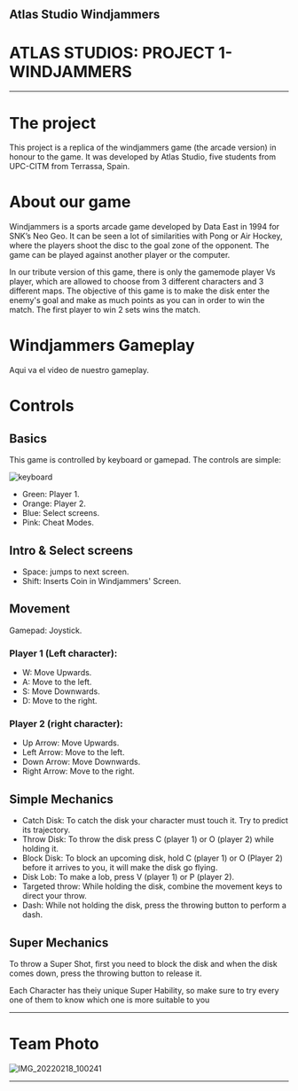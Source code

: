 ## Atlas Studio Windjammers

# ATLAS STUDIOS: PROJECT 1- WINDJAMMERS

***

# The project

This project is a replica of the windjammers game (the arcade version) in honour to the game.
It was developed by Atlas Studio, five students from UPC-CITM from Terrassa, Spain.

# About our game

Windjammers is a sports arcade game developed by Data East in 1994 for SNK’s Neo Geo. It can be seen a lot of similarities with Pong or Air Hockey, where the players shoot the disc to the goal zone of the opponent. The game can be played against another player or the computer.

In our tribute version of this game, there is only the gamemode player Vs player, which are allowed to choose from 3 different characters and 3 different maps. 
The objective of this game is to make the disk enter the enemy's goal and make as much points as you can in order to win the match. The first player to win 2 sets wins the match.

# Windjammers Gameplay

Aqui va el video de nuestro gameplay.

# **Controls**

## Basics

This game is controlled by keyboard or gamepad. 
The controls are simple: 

![keyboard](https://user-images.githubusercontent.com/99905953/172162742-4661ccd0-ffc4-4edd-9ca4-1c199184c055.png)

- Green: Player 1.
- Orange: Player 2.
- Blue: Select screens.
- Pink: Cheat Modes.

## Intro & Select screens

- Space: jumps to next screen.
- Shift: Inserts Coin in Windjammers' Screen.

## Movement 
Gamepad: Joystick.

### Player 1 (Left character):
- W: Move Upwards.
- A: Move to the left.
- S: Move Downwards.
- D: Move to the right.

### Player 2 (right character):
- Up Arrow: Move Upwards.
- Left Arrow: Move to the left.
- Down Arrow: Move Downwards.
- Right Arrow: Move to the right.




## Simple Mechanics

- Catch Disk: To catch the disk your character must touch it. Try to predict its trajectory.
- Throw Disk: To throw the disk press C (player 1) or O (player 2) while holding it.
- Block Disk: To block an upcoming disk, hold C (player 1) or O (Player 2) before it arrives to you, it will make the disk go flying.
- Disk Lob: To make a lob, press V (player 1) or P (player 2).
- Targeted throw: While holding the disk, combine the movement keys to direct your throw.
- Dash: While not holding the disk, press the throwing button to perform a dash.


   
## Super Mechanics

To throw a Super Shot, first you need to block the disk and when the disk comes down, press the throwing button to release it.

Each Character has theiy unique Super Hability, so make sure to try every one of them to know which one is more suitable to you

***

# Team Photo
![IMG_20220218_100241](https://user-images.githubusercontent.com/99949891/156900215-e9541ebc-0f53-4dd9-9dad-71796c68718a.jpg)

***

